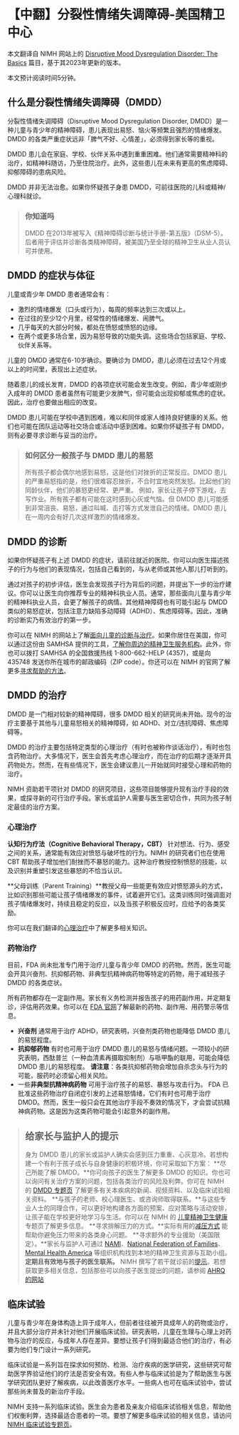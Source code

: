 # 【中翻】分裂性情绪失调障碍-美国精卫中心

本文翻译自 NIMH 网站上的 [Disruptive Mood Dysregulation Disorder: The Basics](https://www.nimh.nih.gov/health/publications/disruptive-mood-dysregulation-disorder) 篇目，基于其2023年更新的版本。

本文预计阅读时间5分钟。

## 什么是分裂性情绪失调障碍（DMDD）

分裂性情绪失调障碍（Disruptive Mood Dysregulation Disorder, DMDD）是一种儿童与青少年的精神障碍，患儿表现出易怒、恼火等频繁且强烈的情绪爆发。DMDD 的各类严重症状远非「脾气不好、心情差」，必须得到家长等的重视。

DMDD 患儿会在家庭、学校、伙伴关系中遇到重重困难。他们通常需要精神科的治疗，如精神科随访，乃至住院治疗。此外，这些患儿在未来有更高的焦虑障碍、抑郁障碍的患病风险。

DMDD 并非无法治愈。如果你怀疑孩子身患 DMDD，可前往医院的儿科或精神/心理科就诊。

> ### 你知道吗
>
> DMDD 在2013年被写入《精神障碍诊断与统计手册-第五版》（DSM-5）。后者用于评估并诊断各类精神障碍，被美国乃至全球的精神卫生从业人员认可并使用。

## DMDD 的症状与体征

儿童或青少年 DMDD 患者通常会有：

- 激烈的情绪爆发（口头或行为），每周的频率达到三次或以上。
- 在过往的至少12个月里，经常性的情绪爆发、闹脾气。
- 几乎每天的大部分时候，都处在愤怒或愤怒的边缘。
- 在两个或更多场合里，因为易怒导致的功能失调。这些场合包括家庭、学校、伙伴关系等。

儿童的 DMDD 通常在6-10岁确诊。要确诊为 DMDD，患儿必须在过去12个月或以上的时间里，表现出上述症状。

随着患儿的成长发育，DMDD 的各项症状可能会发生改变。例如，青少年或刚步入成年的 DMDD 患者虽然有可能更少发脾气，但可能会出现抑郁或焦虑的症状。因此，治疗也要做出相应的改变。

DMDD 患儿可能在学校中遇到困难，难以和同伴或家人维持良好健康的关系。他们也可能在团队运动等社交场合或活动中感到困难。如果你怀疑孩子有 DMDD，则有必要寻求诊断与妥当的治疗。

> ### 如何区分一般孩子与 DMDD 患儿的易怒
>
> 所有孩子都会偶尔地感到易怒，这是他们对挫折的正常反应。DMDD 患儿的严重易怒指的是，他们很难容忍挫折，不合时宜地突然发怒。比起他们的同龄伙伴，他们的暴怒更经常、更严重。
> 例如，家长让孩子停下游戏，去写作业。所有孩子都有可能在这时感到心灰或气恼。但 DMDD 患儿可能感到非常沮丧、易怒，通过叫喊、击打等方式发泄自己的情绪。DMDD 患儿在一周内会有好几次这样激烈的情绪爆发。

## DMDD 的诊断

如果你怀疑孩子有上述 DMDD 的症状，请前往就近的医院。你可以向医生描述孩子的行为与他们的表现情况，包括自己看到的，与从老师或其他人那儿打听到的。

通过对孩子的初步评估，医生会发现孩子行为背后的问题，并提出下一步的治疗建议。你可以让医生向你推荐专业的精神科执业人员。通常，那些面向儿童与青少年的精神科执业人员，会更了解孩子的病情。其他精神障碍也有可能引起与 DMDD 类似的易怒症状，包括注意力缺陷多动障碍（ADHD）、焦虑障碍等。因此，准确的诊断实乃有效治疗的第一步。

你可以在 NIMH 的网站上了解[面向儿童的诊断与治疗](https://www.nimh.nih.gov/health/publications/children-and-mental-health)。如果你居住在美国，你可以通过这份由 SAMHSA 提供的工具，[了解你周边的精神卫生服务机构](https://findtreatment.samhsa.gov/)。此外，你也可以拨打 SAMHSA 的全国救援热线 1-800-662-HELP (4357)，或是向 435748 发送你所在城市的邮政编码（ZIP code）。你还可以在 NIMH 的官网了解更多[寻求帮助的方法](https://www.nimh.nih.gov/health/find-help)。

## DMDD 的治疗

DMDD 是一门相对较新的精神障碍，很多 DMDD 相关的研究尚未开始。现今的治疗主要基于其他与儿童易怒相关的精神障碍，如 ADHD、对立/违抗障碍、焦虑障碍等。

DMDD 的治疗主要包括特定类型的心理治疗（有时也被称作谈话治疗），有时也包含药物治疗。大多情况下，医生会首先考虑心理治疗，而在治疗的后期才逐渐开具药物处方。然而，在有些情况下，医生会建议患儿一开始就同时接受心理和药物的治疗。

NIMH 资助若干项针对 DMDD 的研究项目，这些项目能够提升现有治疗手段的效果，或探寻新的可行治疗手段。家长或监护人需要与医生密切合作，共同为孩子制定最佳的治疗方案。

### 心理治疗

**认知行为疗法（Cognitive Behavioral Therapy，CBT）** 针对想法、行为、感受之间的关系，通常能有效应对愤怒与破坏性的行为。NIMH 的研究者们也在使用 CBT 帮助孩子增加他们耐挫而不暴怒的能力。这种治疗教授控制愤怒的技能，以及识别并重塑引发这些暴怒的不恰当认识。

**父母训练（Parent Training）**教授父母一些能更有效应对愤怒源头的方式，比如识别那些可能让孩子情绪爆发的事件，试着避开它们。这类训练同时强调面对孩子情绪爆发时，持续且稳定的反应，以及当孩子积极反应时，应给予的各类奖励。

你可以在我们翻译的[心理治疗](./Psychotherapies.md)中了解更多相关知识。

### 药物治疗

目前，FDA 尚未批准专门用于治疗儿童与青少年 DMDD 的药物。然而，医生可能会开具兴奋剂、抗抑郁药物、非典型抗精神病药物等特定的药物，用于减轻孩子 DMDD 的各类症状。

所有药物都存在一定副作用。家长有义务检测并报告孩子的用药副作用，并定期复诊，评估用药效果。你可以在 [FDA 官网](https://www.fda.gov/drugsatfda)了解最新的药物、副作用、用药警示等信息。

- **兴奋剂** 通常用于治疗 ADHD，研究表明，兴奋剂类药物也能降低 DMDD 患儿的易怒程度。
- **抗抑郁药物** 有时也可用于治疗 DMDD 患儿的易怒与情绪问题。一项较小的研究表明，西酞普兰（一种血清素再摄取抑制剂）与哌甲酯的联用，可能会降低 DMDD 患儿的易怒程度。
**请注意**：各类抗抑郁药物会增加自杀念头与行为的可能，服药时必须留心相关风险。
- 一些**非典型抗精神病药物** 可用于治疗孩子的易怒、暴怒与攻击行为。 FDA 已批准这些药物治疗自闭症引发的上述易怒情绪，它们有时也可用于治疗 DMDD。然而，医生一般只会在其他治疗手段不奏效的情况下，才会尝试抗精神病药物。这是因为这类药物可能会引起意外的副作用。

> ## 给家长与监护人的提示
>
> 身为 DMDD 患儿的家长或监护人确实会感到压力重重、心灰意冷。若想构建一个有利于孩子成长与自身健康的积极环境，你可采取如下方案：
> **尽己所能了解 DMDD。**你可向孩子的医生了解更多 DMDD 的知识。你也可以询问有关治疗方案的问题，包括各类治疗的风险及利弊。你可在 NIMH 的 [DMDD 专题页](https://www.nimh.nih.gov/health/topics/disruptive-mood-dysregulation-disorder-dmdd) 了解更多有关本疾病的新闻、视频资料、以及临床试验相关资料。
> **与孩子的老师、校心理医生、或咨询师取得联系。**与这些专业人士的同理合作，可以更好地构建各方面的预案、应对策略与活动安排，让孩子能在学校更好地学习与生活。你可以在 NIMH 的 [儿童精神卫生健康](https://www.nimh.nih.gov/health/publications/children-and-mental-health) 专题页了解更多信息。
> **寻求排解压力的方式。**实际有用的[减压方式](https://www.nimh.nih.gov/health/publications/so-stressed-out-fact-sheet) 能帮助你避免压力带来的各类身心问题。
> **寻求额外的专业援助（美国限定）。**家长与监护人可通过 [NAMI](https://www.nami.org/findsupport)、[National Federation of Families](https://www.ffcmh.org/)、[Mental Health America](https://www.mhanational.org/) 等组织机构找到本地的精神卫生资源与互助小组。
> **定期且有效地与孩子的医生联系。** NIMH 撰写了若干就诊前的[提示](https://www.nimh.nih.gov/health/publications/tips-for-talking-with-your-health-care-provider)。若想获取更多相关信息，包括那些可以向孩子医生提出的问题，请参阅 [AHRQ 的网站](https://www.ahrq.gov/questions)

## 临床试验

儿童与青少年在身体构造上异于成年人，但前者往往被开具成年人的药物或治疗，并且大部分治疗并未针对他们开展临床试验。研究表明，儿童在生理与心理上对药物与治疗的反应，与成年人存在差异。要想让孩子们得到最适合他们的治疗，有必要为他们专门设计一系列研究。

临床试验是一系列旨在探求如何预防、检测、治疗疾病的医学研究，这些研究可帮助医学界验证他们的疗法是否安全有效。有些人参与临床试验是为了帮助医生与医学研究团队更好了解疾病，以此改善医疗水平。一些病人也可在临床试验中，尝试那些尚未普及的新治疗手段。

NIMH 支持一系列临床试验。医生会为患者及亲友介绍临床试验相关信息，帮助他们权衡利弊，选择最适合患者的一项。要想了解更多临床试验的相关信息，请访问 [NIMH 临床试验专题页](https://www.nimh.nih.gov/health/trials)。

